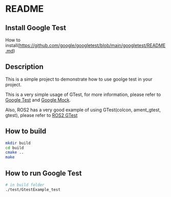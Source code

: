 # README 

## Install Google Test

How to install(https://github.com/google/googletest/blob/main/googletest/README.md)

## Description

This is a simple project to demonstrate how to use goolge test in your project.

This is a very simple usage of GTest, for more information, please refer to [Google Test](https://google.github.io/googletest/) and [Google Mock](https://google.github.io/googletest/).

Also, ROS2 has a very good example of using GTest(colcon, ament_gtest, gtest), please refer to [ROS2 GTest](https://docs.ros.org/en/foxy/Tutorials/Intermediate/Testing/Cpp.html)

## How to build

```bash
mkdir build
cd build
cmake ..
make
```
## How to run Google Test

```bash
# in build folder
./test/GtestExample_test
```




